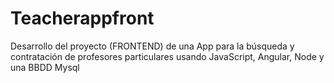 # Teacherappfront
Desarrollo del proyecto (FRONTEND) de una App para la búsqueda y contratación de profesores particulares usando JavaScript, Angular, Node y una BBDD Mysql
